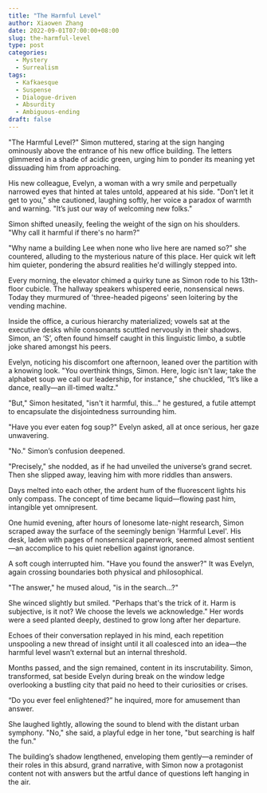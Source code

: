 ```yaml
---
title: "The Harmful Level"
author: Xiaowen Zhang
date: 2022-09-01T07:00:00+08:00
slug: the-harmful-level
type: post
categories:
  - Mystery
  - Surrealism
tags:
  - Kafkaesque
  - Suspense
  - Dialogue-driven
  - Absurdity
  - Ambiguous-ending
draft: false
---
```


"The Harmful Level?" Simon muttered, staring at the sign hanging ominously above the entrance of his new office building. The letters glimmered in a shade of acidic green, urging him to ponder its meaning yet dissuading him from approaching. 

His new colleague, Evelyn, a woman with a wry smile and perpetually narrowed eyes that hinted at tales untold, appeared at his side. "Don’t let it get to you," she cautioned, laughing softly, her voice a paradox of warmth and warning. "It’s just our way of welcoming new folks."

Simon shifted uneasily, feeling the weight of the sign on his shoulders. "Why call it harmful if there's no harm?"

"Why name a building Lee when none who live here are named so?" she countered, alluding to the mysterious nature of this place. Her quick wit left him quieter, pondering the absurd realities he'd willingly stepped into.

Every morning, the elevator chimed a quirky tune as Simon rode to his 13th-floor cubicle. The hallway speakers whispered eerie, nonsensical news. Today they murmured of 'three-headed pigeons' seen loitering by the vending machine. 

Inside the office, a curious hierarchy materialized; vowels sat at the executive desks while consonants scuttled nervously in their shadows. Simon, an ‘S’, often found himself caught in this linguistic limbo, a subtle joke shared amongst his peers.

Evelyn, noticing his discomfort one afternoon, leaned over the partition with a knowing look. "You overthink things, Simon. Here, logic isn't law; take the alphabet soup we call our leadership, for instance,” she chuckled, “It’s like a dance, really—an ill-timed waltz."

"But," Simon hesitated, "isn't it harmful, this..." he gestured, a futile attempt to encapsulate the disjointedness surrounding him.

"Have you ever eaten fog soup?" Evelyn asked, all at once serious, her gaze unwavering.

"No." Simon’s confusion deepened.

"Precisely," she nodded, as if he had unveiled the universe’s grand secret. Then she slipped away, leaving him with more riddles than answers.

Days melted into each other, the ardent hum of the fluorescent lights his only compass. The concept of time became liquid—flowing past him, intangible yet omnipresent. 

One humid evening, after hours of lonesome late-night research, Simon scraped away the surface of the seemingly benign 'Harmful Level'. His desk, laden with pages of nonsensical paperwork, seemed almost sentient—an accomplice to his quiet rebellion against ignorance.

A soft cough interrupted him. "Have you found the answer?" It was Evelyn, again crossing boundaries both physical and philosophical.

"The answer," he mused aloud, "is in the search...?"

She winced slightly but smiled. "Perhaps that's the trick of it. Harm is subjective, is it not? We choose the levels we acknowledge." Her words were a seed planted deeply, destined to grow long after her departure.

Echoes of their conversation replayed in his mind, each repetition unspooling a new thread of insight until it all coalesced into an idea—the harmful level wasn’t external but an internal threshold.

Months passed, and the sign remained, content in its inscrutability. Simon, transformed, sat beside Evelyn during break on the window ledge overlooking a bustling city that paid no heed to their curiosities or crises.

“Do you ever feel enlightened?” he inquired, more for amusement than answer.

She laughed lightly, allowing the sound to blend with the distant urban symphony. "No," she said, a playful edge in her tone, "but searching is half the fun."

The building’s shadow lengthened, enveloping them gently—a reminder of their roles in this absurd, grand narrative, with Simon now a protagonist content not with answers but the artful dance of questions left hanging in the air.